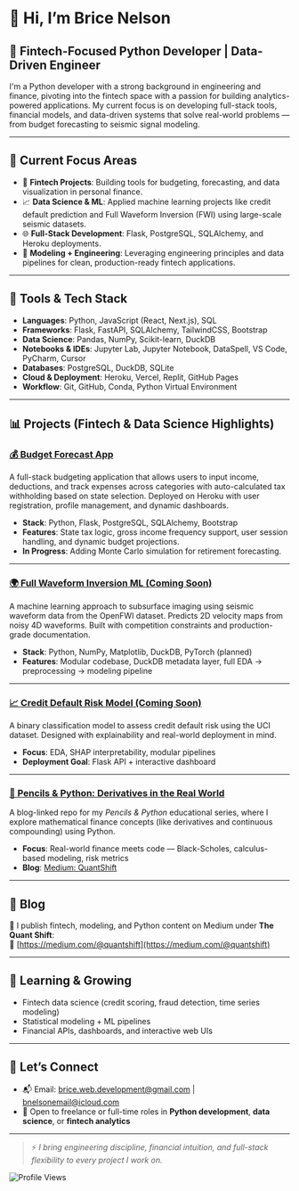 # 👋 Hi, I’m Brice Nelson

## 💼 Fintech-Focused Python Developer | Data-Driven Engineer

I'm a Python developer with a strong background in engineering and finance, pivoting into the fintech space with a passion for building analytics-powered applications. My current focus is on developing full-stack tools, financial models, and data-driven systems that solve real-world problems — from budget forecasting to seismic signal modeling.

---

## 🚀 Current Focus Areas
- 🧠 **Fintech Projects**: Building tools for budgeting, forecasting, and data visualization in personal finance.
- 📈 **Data Science & ML**: Applied machine learning projects like credit default prediction and Full Waveform Inversion (FWI) using large-scale seismic datasets.
- 🌐 **Full-Stack Development**: Flask, PostgreSQL, SQLAlchemy, and Heroku deployments.
- 🧪 **Modeling + Engineering**: Leveraging engineering principles and data pipelines for clean, production-ready fintech applications.

---

## 🔨 Tools & Tech Stack
- **Languages**: Python, JavaScript (React, Next.js), SQL
- **Frameworks**: Flask, FastAPI, SQLAlchemy, TailwindCSS, Bootstrap
- **Data Science**: Pandas, NumPy, Scikit-learn, DuckDB
- **Notebooks & IDEs**: Jupyter Lab, Jupyter Notebook, DataSpell, VS Code, PyCharm, Cursor
- **Databases**: PostgreSQL, DuckDB, SQLite
- **Cloud & Deployment**: Heroku, Vercel, Replit, GitHub Pages
- **Workflow**: Git, GitHub, Conda, Python Virtual Environment

---

## 📊 Projects (Fintech & Data Science Highlights)

### [💰 Budget Forecast App](https://github.com/Brice-Financial-Projects/Financial-App)
A full-stack budgeting application that allows users to input income, deductions, and track expenses across categories with auto-calculated tax withholding based on state selection. Deployed on Heroku with user registration, profile management, and dynamic dashboards.

- **Stack**: Python, Flask, PostgreSQL, SQLAlchemy, Bootstrap
- **Features**: State tax logic, gross income frequency support, user session handling, and dynamic budget projections.
- **In Progress**: Adding Monte Carlo simulation for retirement forecasting.

---

### [🌍 Full Waveform Inversion ML (Coming Soon)]()
A machine learning approach to subsurface imaging using seismic waveform data from the OpenFWI dataset. Predicts 2D velocity maps from noisy 4D waveforms. Built with competition constraints and production-grade documentation.

- **Stack**: Python, NumPy, Matplotlib, DuckDB, PyTorch (planned)
- **Features**: Modular codebase, DuckDB metadata layer, full EDA → preprocessing → modeling pipeline

---

### [📈 Credit Default Risk Model (Coming Soon)](https://github.com/Brice-Data-Science/Credit-Risk-Assessment)
A binary classification model to assess credit default risk using the UCI dataset. Designed with explainability and real-world deployment in mind.

- **Focus**: EDA, SHAP interpretability, modular pipelines
- **Deployment Goal**: Flask API + interactive dashboard

---

### [📘 Pencils & Python: Derivatives in the Real World](https://github.com/Pencils-and-Python/Pencils-Python-Derivatives)
A blog-linked repo for my *Pencils & Python* educational series, where I explore mathematical finance concepts (like derivatives and continuous compounding) using Python.

- **Focus**: Real-world finance meets code — Black-Scholes, calculus-based modeling, risk metrics
- **Blog**: [Medium: QuantShift](https://medium.com/@quantshift)

---

## 📖 Blog

📝 I publish fintech, modeling, and Python content on Medium under **The Quant Shift**:  
📍 [https://medium.com/@quantshift](https://medium.com/@quantshift)

---

## 🌱 Learning & Growing
- Fintech data science (credit scoring, fraud detection, time series modeling)
- Statistical modeling + ML pipelines
- Financial APIs, dashboards, and interactive web UIs

---

## 🤝 Let’s Connect
- 📬 Email: brice.web.development@gmail.com | bnelsonemail@icloud.com  
- 💼 Open to freelance or full-time roles in **Python development**, **data science**, or **fintech analytics**

---

> ⚡ *I bring engineering discipline, financial intuition, and full-stack flexibility to every project I work on.*


![Profile Views](https://komarev.com/ghpvc/?username=bnelsonemail)


<!---
bnelsonemail/bnelsonemail is a ✨ special ✨ repository because its `README.md` (this file) appears on your GitHub profile.
You can click the Preview link to take a look at your changes.
--->
